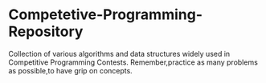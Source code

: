 # Competetive-Programming-Repository
Collection of various algorithms and data structures widely used in Competitive Programming Contests.
Remember,practice as many problems as possible,to have grip on concepts.
